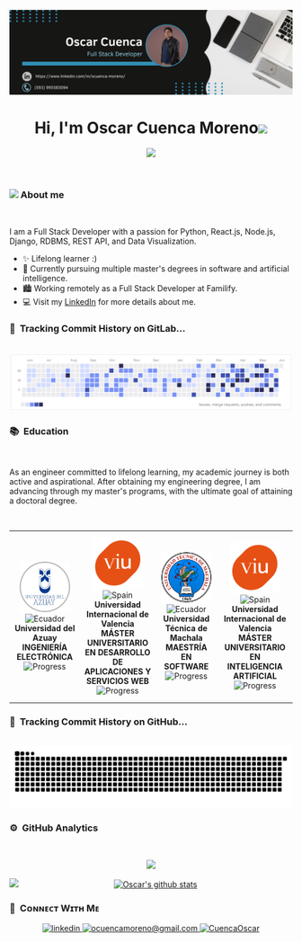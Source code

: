 ![Mi Banner](https://github.com/CuencaOscar/CuencaOscar/blob/master/assets/banner.png)

<!-- Saludo -->
<h1 align="center"><b>Hi, I'm Oscar Cuenca Moreno</b><img src="https://media.giphy.com/media/hvRJCLFzcasrR4ia7z/giphy.gif" width="35"></h1>
<!--  -->
<p align="center">
  <a href="https://github.com/DenverCoder1/readme-typing-svg"><img src="https://readme-typing-svg.herokuapp.com?font=Time+New+Roman&color=cyan&size=25&center=true&vCenter=true&width=600&height=100&lines=Welcome+to+my+GitHub+profile!;Full+Stack+Developer;Python+Enthusiast;Continuous+Learner;Let's+collaborate+and+innovate!"></a>
</p>
<br /> 

<!--Header Name-->
### <img src="https://emojis.slackmojis.com/emojis/images/1531849430/4246/blob-sunglasses.gif?1531849430" width="30"/> About me
<br /> 

<!--Start Intro-->               
<p align="left">I am a Full Stack Developer with a passion for Python, React.js, Node.js, Django, RDBMS, REST API, and Data Visualization.</p>

- ✨ Lifelong learner :)
- 🌱 Currently pursuing multiple master's degrees in software and artificial intelligence.
- 🏙 Working remotely as a Full Stack Developer at Familify.
- 💻 Visit my [LinkedIn](https://www.linkedin.com/in/ocuenca-moreno/) for more details about me.
<!--End Intro-->

### 🐍 &nbsp;Tracking Commit History on GitLab...
<br /> 

<picture>
  <source media="(prefers-color-scheme: dark)" srcset="https://github.com/CuencaOscar/CuencaOscar/blob/master/assets/gitlab_night.png">
  <source media="(prefers-color-scheme: light)" srcset="https://github.com/CuencaOscar/CuencaOscar/blob/master/assets/gitlab_light.png">
  <img alt="Gitlab Light" src="https://github.com/CuencaOscar/CuencaOscar/blob/master/assets/gitlab_light.png">
</picture>

### 📚 &nbsp;Education
<br /> 
<p>As an engineer committed to lifelong learning, my academic journey is both active and aspirational. After obtaining my engineering degree, I am advancing through my master's programs, with the ultimate goal of attaining a doctoral degree.</p><br>

<div align="center">
  <table style="margin-left: auto; margin-right: auto;">
    <tr>
      <td align="center" style="width: 200px; height: 300px;">
        <img src="https://github.com/CuencaOscar/CuencaOscar/blob/master/assets/Logo_UDA.png" width="90" alt="Universidad del Azuay"/><br>
        <img src="https://upload.wikimedia.org/wikipedia/commons/e/e8/Flag_of_Ecuador.svg" height="20" alt="Ecuador"/><br>
        <strong>Universidad del Azuay</strong><br><strong>INGENIERÍA ELECTRÓNICA</strong><br>
        <img src="https://progress-bar.dev/100/?title=progress" width="105" alt="Progress"/>
      </td>
      <td align="center" style="width: 200px; height: 300px;">
        <img src="https://github.com/CuencaOscar/CuencaOscar/blob/master/assets/Logo_VIU.png" width="90" alt="Universidad Internacional de Valencia"/><br>
        <img src="https://upload.wikimedia.org/wikipedia/commons/9/9a/Flag_of_Spain.svg" height="20" alt="Spain"/><br>
        <strong>Universidad Internacional de Valencia</strong><br><strong>MÁSTER UNIVERSITARIO EN DESARROLLO DE APLICACIONES Y SERVICIOS WEB</strong><br>
        <img src="https://progress-bar.dev/100/?title=progress" width="105" alt="Progress"/>
      </td>
      <td align="center" style="width: 200px; height: 300px;">
        <img src="https://github.com/CuencaOscar/CuencaOscar/blob/master/assets/Logo_UTM.png" width="90" alt="Universidad Técnica de Machala"/><br>
        <img src="https://upload.wikimedia.org/wikipedia/commons/e/e8/Flag_of_Ecuador.svg" height="20" alt="Ecuador"/><br>
        <strong>Universidad Técnica de Machala</strong><br><strong>MAESTRÍA EN SOFTWARE</strong><br>
        <img src="https://progress-bar.dev/50/?title=progress" width="105" alt="Progress"/>
      </td>
      <td align="center" style="width: 200px; height: 300px;">
        <img src="https://github.com/CuencaOscar/CuencaOscar/blob/master/assets/Logo_VIU.png" width="90" alt="Universidad Internacional de Valencia"/><br>
        <img src="https://upload.wikimedia.org/wikipedia/commons/9/9a/Flag_of_Spain.svg" height="20" alt="Spain"/><br>
        <strong>Universidad Internacional de Valencia</strong><br><strong>MÁSTER UNIVERSITARIO EN INTELIGENCIA ARTIFICIAL</strong><br>
        <img src="https://progress-bar.dev/30/?title=progress" width="105" alt="Progress"/>
      </td>
    </tr>
  </table>
</div>


### 🐍 &nbsp;Tracking Commit History on GitHub...
<br /> 

<picture>
  <source media="(prefers-color-scheme: dark)" srcset="https://raw.githubusercontent.com/CuencaOscar/CuencaOscar/master/dist/github-contribution-grid-snake-dark.svg" />
  <source media="(prefers-color-scheme: light)" srcset="https://raw.githubusercontent.com/CuencaOscar/CuencaOscar/master/dist/github-contribution-grid-snake.svg" />
  <img alt="github-snake" src="https://raw.githubusercontent.com/CuencaOscar/CuencaOscar/master/dist/github-contribution-grid-snake.svg" />
</picture>

### ⚙️ &nbsp;GitHub Analytics
<br /> 
<div align="center">
<p align="center">
  <img height="180em" src="https://github-readme-streak-stats.herokuapp.com/?user=CuencaOscar&theme=dark&hide_border=true"/>
</p>
<a href="https://github.com/CuencaOscar">
  <img align="left" src="https://github-readme-stats.vercel.app/api/top-langs/?username=CuencaOscar&theme=tokyonight" />
</a>
<a href="https://github.com/CuencaOscar">
 <img align="center" src="https://github-readme-stats.vercel.app/api?username=CuencaOscar&show_icons=true&theme=tokyonight&line_height=27" alt="Oscar's github stats"/>
</a>
</div>

<!--Contact Section--> 

### 🤝 &nbsp;Cᴏɴɴᴇᴄᴛ Wɪᴛʜ Mᴇ
<div align="center">
 <a href="https://www.linkedin.com/in/ocuenca-moreno/" target="_blank">
<img src=https://img.shields.io/badge/linkedin-%231E77B5.svg?&style=for-the-badge&logo=linkedin&logoColor=white alt=linkedin style="margin-bottom: 5px;" />
</a>
<a href="mailto:ocuencamoreno@gmail.com" target="_blank">
  <img src="https://img.shields.io/badge/Gmail-D14836?style=for-the-badge&logo=gmail&logoColor=white" alt=ocuencamoreno@gmail.com mail style="margin-bottom: 5px;" />
</a>
<a href="https://www.instagram.com/oscarcuenca__" target="_blank">
  <img src=https://img.shields.io/badge/Instagram-E4405F?style=for-the-badge&logo=instagram&logoColor=white alt=CuencaOscar Instagram style="margin-bottom: 5px;" />
</a>
</div>
